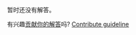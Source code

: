 
暂时还没有解答。

有兴趣[贡献你的解答](https://github.com/BFEdev/BFE.dev-solutions/blob/main/problem/support-negative-array-index_zh.md)吗? [Contribute guideline](https://github.com/BFEdev/BFE.dev-solutions#how-to-contribute)
